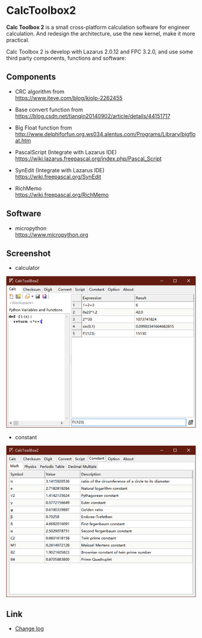 # CalcToolbox2

**Calc Toolbox 2** is a small cross-platform calculation software for engineer calculation. And redesign the architecture, use the new kernel, make it more practical.

Calc Toolbox 2 is develop with Lazarus 2.0.12 and FPC 3.2.0, and use some third party components, functions and software:

## Components

- CRC algorithm from  
  https://www.iteye.com/blog/kiolp-2262455

- Base convert function from  
  https://blog.csdn.net/tianqin20140902/article/details/44151717

- Big Float function from  
  http://www.delphiforfun.org.ws034.alentus.com/Programs/Library/bigfloat.htm

- PascalScript (Integrate with Lazarus IDE)  
  https://wiki.lazarus.freepascal.org/index.php/Pascal_Script

- SynEdit (Integrate with Lazarus IDE)  
  https://wiki.freepascal.org/SynEdit

- RichMemo  
  https://wiki.freepascal.org/RichMemo

## Software

- micropython  
  https://www.micropython.org

## Screenshot

- calculator

![](docs/pyfunc.png)

- constant

![](docs/constant.png)

## Link

- [Change log](changelog.md)
